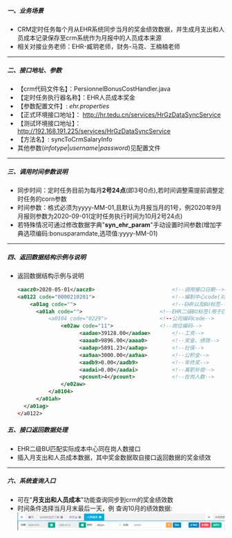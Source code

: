 ##### 一、业务场景

- CRM定时任务每个月从EHR系统同步当月的奖金绩效数据，并生成月支出和人员成本记录保存至crm系统作为月报中的人员成本来源
- 相关对接业务老师：EHR-臧玥老师，财务-马霓、王楠楠老师

----

##### 二、接口地址、参数

- 【crm代码文件名】：PersionnelBonusCostHandler.java
- 【定时任务执行器名称】：EHR人员成本奖金
- 【参数配置文件】:  *ehr.properties*
- 【正式环境接口地址】： http://hr.tedu.cn/services/HrGzDataSyncService
- 【测试环境接口地址】： http://192.168.191.225/services/HrGzDataSyncService
- 【方法名】:  syncToCrmSalaryInfo
- 其他参数(*infotype*|*username*|*password*)见配置文件

----

##### 三、调用时间参数说明

- 同步时间：定时任务目前为每月**2号24点**(即3号0点),若时间调整需提前调整定时任务的corn参数
- 时间参数：格式必须为yyyy-MM-01,且默认为月报当月的1号，例2020年9月月报则参数为2020-09-01(定时任务执行时间为10月2号24点)
- 若特殊情况可通过修改数据字典"**syn_ehr_param**"手动设置时间参数(增加字典选项编码:bonusparamdate,选项值:yyyy-MM-01)

----

##### 四、返回数据结构示例与说明

- 返回数据结构示例与说明

  ```xml
  <aacz0>2020-05-01</aacz0> 						<!--调用接口日期-->
  <a0122 code="0000210201"> 						<!--编制中心code(对应crm中的中心编码)-->
      <a01ag code="">								<!--EHR以及BU标签-->
  	    <a01ah code="">							<!--EHR二级BU标签(用于匹配实际中心)
  			<a0104 code="0229">					<!--公司编码code-->
  			    <e02aw code="11">				<!--岗位编码-->
                      <aadae>39128.00</aadae>		<!--工资-->
                      <aaaa0>9896.00</aaaa0>		<!--奖金、绩效-->
                      <aa8ap>5891.23</aa8ap>		<!--社保-->
                      <aa9aa>3000.00</aa9aa>		<!--公积金-->
                      <aadb9>0.00</aadb9>			<!--年终奖-->
                      <aadai>0.00</aadai>			<!--离职补偿-->
                      <pcount>4</pcount>			<!--在岗人数-->
  				</e02aw>
  			</a0104>
  		</a01ah>
  	</a01ag>
  </a0122>
  ```

##### 五、接口返回数据处理

- EHR二级BU匹配实际成本中心同在岗人数接口
- 插入月支出和人员成本数据，其中奖金数据取自接口返回数据的奖金绩效 

----

##### 六、系统查询入口

- 可在"**月支出和人员成本**"功能查询同步到crm的奖金绩效数
- 时间条件选择当月月末最后一天，例 查询10月的绩效数据:<img src="..\文档附件\cutImages\人员成本绩效.png" alt="人员成本绩效" style="zoom:150%;" />
